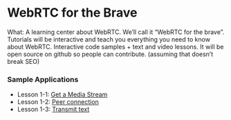 # WebRTC for the Brave

What: A learning center about WebRTC. We’ll call it “WebRTC for the brave”. Tutorials will be interactive and teach you everything you need to know about WebRTC. Interactive code samples + text and video lessons. It will be open source on github so people can contribute. (assuming that doesn’t break SEO)

### Sample Applications

- Lesson 1-1: [Get a Media Stream](https://getstream.github.io/webrtc-for-the-brave/lesson01-1/index.html)
- Lesson 1-2: [Peer connection](https://getstream.github.io/webrtc-for-the-brave/lesson01-2/index.html)
- Lesson 1-3: [Transmit text](https://getstream.github.io/webrtc-for-the-brave/lesson01-3/index.html)
